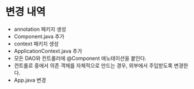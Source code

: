 # 변경 내역
- annotation 패키지 생성
- Component.java 추가
- context 패키지 생성
- ApplicationContext.java 추가
- 모든 DAO와 컨트롤러에 @Component 애노테이션을 붙인다.
- 컨트롤로 중에서 의존 객체를 자체적으로 만드는 경우,
  외부에서 주입받도록 변경한다.
- App.java 변경
